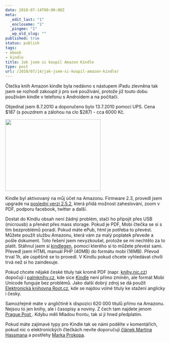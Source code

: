 ```yaml
---
date: 2010-07-14T00:00:00Z
meta:
  _edit_last: "1"
  _encloseme: "1"
  _pingme: "1"
  _wp_old_slug: ""
published: true
status: publish
tags:
- ebook
- kindle
title: Jak jsem si koupil Amazon Kindle
type: post
url: /2010/07/14/jak-jsem-si-koupil-amazon-kindle/
---
```


Čtečka knih Amazon kindle byla nedávno s nástupem iPadu zlevněna tak jsem se rozhodl zakoupit ji pro své používání, protože již touto dobu používám kindle v telefonu s Androidem a na počítači.

Objednal jsem 8.7.2010 a doporučeno bylo 13.7.2010 pomocí UPS. Cena $187 (s pouzdrem a zálohou na clo $287) - cca 6000 Kč.

<a href="http://blog.prskavec.net/wp-content/uploads/2010/07/kindle.jpg"><img src="http://blog.prskavec.net/wp-content/uploads/2010/07/kindle-300x226.jpg" alt="" width="300" height="226" class="aligncenter size-medium wp-image-963" /></a>

Kindle byl aktivovaný na můj účet na Amazonu. Firmware 2.3, provedl jsem upgrade na <a href="http://www.amazon.com/gp/help/customer/display.html?nodeId=200324680">poslední verzi 2.5.2</a>, která přidá možnost zaheslování, zoom v PDF, podporu facebook, twitter a další.

Dostat do Kindlu obsah není žádný problém, stačí ho připojit přes USB (microusb) a přenést přes mass storage. Pokud je PDF, Mobi čtečka se si s tím bezproblémů poradí. Pokud máte ePub, html je potřeba to převést. Můžete použít službu Amazonu, která vám za malý poplatek převede a pošle dokument. Toto řešení jsem nevyzkoušel, protože se mi nechtělo za to platit. Stáhnul jsem si <a href="http://www.amazon.com/gp/feature.html?docId=1000234621">kindlegen</a>, pomocí kterého si to můžete převést sami. Převedl jsem HTML manuál PHP (40MB) do formátu mobi (16MB). Převod trval 1h, ale úspěšně se to provedl. V Kindlu pokud chcete vyhledávat chvíli trvá než si ho zaindexuje.

Pokud chcete nějaké české tituly tak kromě PDF (napr. <a href="http://knihy.nic.cz">knihy.nic.cz</a>) dopočuji i <a href="http://palmknihy.cz/">palmknihy.cz</a>, kde sice <a href="http://www.nakupujvamerice.cz/clanek.php?clanek=amazon-kindle-3-z-usa">Kindle</a> není přímo zmíněn, ale formát Mobi Unicode funguje bez problémů. Jako další dobrý zdroj se dá použít <a href="http://www.root.cz/knihy/">Elektronická knihovna Root.cz</a>, kde se najdou volné tituly ke stažení anglicky i česky.

Samozřejmě máte v angličtině k dispozici 620 000 titulů přímo na Amazonu. Nejsou to jen knihy, ale i časopisy a noviny. Z čech tam najdete jenom <a href="http://www.praguepost.com/">Prague Post </a>. Kdybu měli Mladou frontu, tak si ji hned předplatím.

Pokud máte zajímavé typy pro Kindle tak se námi podělte v komentářích, pokud nic o elektronických čtečkách nevíte doporučuji <a href="http://met.blog.root.cz/2010/04/21/jak-evoluuje-elektronicky-ctenar/">článek Martina Hassmana</a> a postřehy <a href="http://www.sovavsiti.cz/weblog/151/amazon-pocmarane-knihy">Marka Prokopa</a>.
